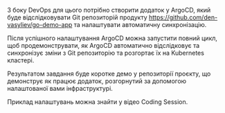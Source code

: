 З боку DevOps для цього потрібно створити додаток у ArgoCD, який буде відслідковувати Git репозиторій продукту https://github.com/den-vasyliev/go-demo-app та налаштувати автоматичну синхронізацію.

Після успішного налаштування ArgoCD можна запустити повний цикл, щоб продемонструвати, як ArgoCD автоматично відслідковує та синхронізує зміни з Git репозиторію та розгортає їх на Kubernetes кластері.

Результатом завдання буде коротке демо у репозиторії проєкту, що демонструє як працює додаток, розгорнутий за допомогою налаштованої вами інфраструктурі. 

Приклад налаштувань можна знайти у відео Coding Session. 
